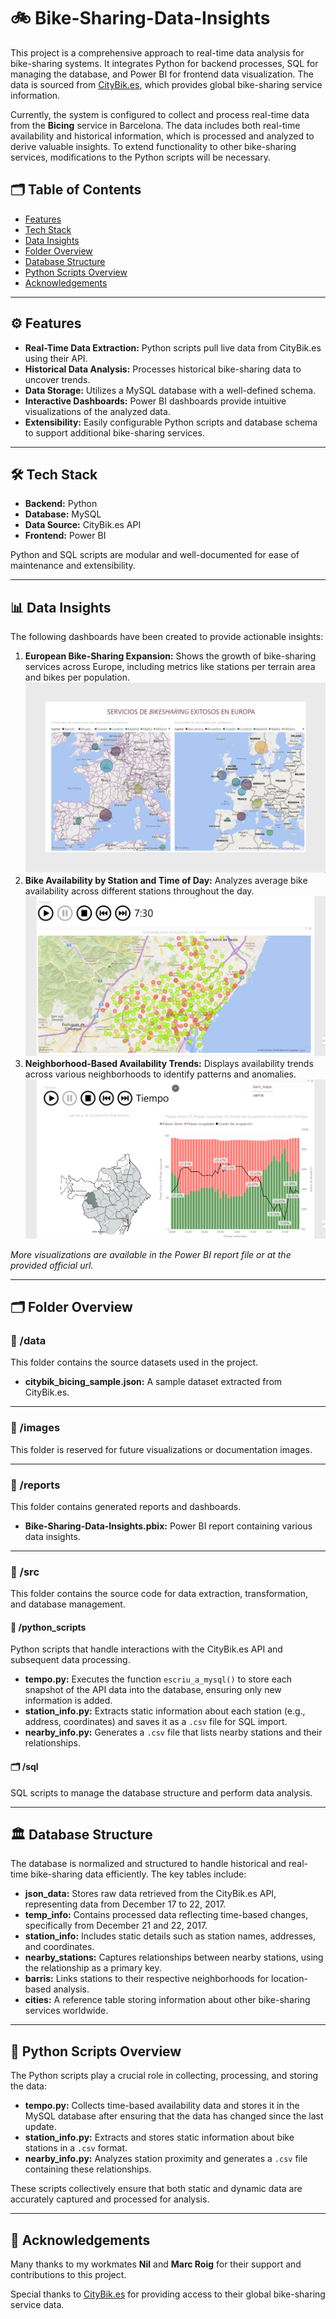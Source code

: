 # 🚲 Bike-Sharing-Data-Insights

This project is a comprehensive approach to real-time data analysis for bike-sharing systems. It integrates Python for backend processes, SQL for managing the database, and Power BI for frontend data visualization. The data is sourced from [CityBik.es](https://citybik.es/), which provides global bike-sharing service information.

Currently, the system is configured to collect and process real-time data from the **Bicing** service in Barcelona. The data includes both real-time availability and historical information, which is processed and analyzed to derive valuable insights. To extend functionality to other bike-sharing services, modifications to the Python scripts will be necessary.

## 🗂️ Table of Contents

- [Features](#features)
- [Tech Stack](#tech-stack)
- [Data Insights](#data-insights)
- [Folder Overview](#folder-overview)
- [Database Structure](#database-structure)
- [Python Scripts Overview](#python-scripts-overview)
- [Acknowledgements](#acknowledgements)

---

## ⚙️ Features

- **Real-Time Data Extraction:** Python scripts pull live data from CityBik.es using their API.
- **Historical Data Analysis:** Processes historical bike-sharing data to uncover trends.
- **Data Storage:** Utilizes a MySQL database with a well-defined schema.
- **Interactive Dashboards:** Power BI dashboards provide intuitive visualizations of the analyzed data.
- **Extensibility:** Easily configurable Python scripts and database schema to support additional bike-sharing services.

---

## 🛠️ Tech Stack

- **Backend:** Python
- **Database:** MySQL
- **Data Source:** CityBik.es API
- **Frontend:** Power BI

Python and SQL scripts are modular and well-documented for ease of maintenance and extensibility.

---

## 📊 Data Insights

The following dashboards have been created to provide actionable insights:

1. **European Bike-Sharing Expansion:**
   Shows the growth of bike-sharing services across Europe, including metrics like stations per terrain area and bikes per population.
   ![European Bike-Sharing Expansion](./images/eu_bikesharing_expansion.png)
2. **Bike Availability by Station and Time of Day:**
   Analyzes average bike availability across different stations throughout the day.
   ![Bike Availability by Station and Time of Day](./images/availability_time_insights.png)
3. **Neighborhood-Based Availability Trends:**
   Displays availability trends across various neighborhoods to identify patterns and anomalies.
   ![Neighborhood-Based Availability Trends](./images/availability_time_neighourhoods.png)

*More visualizations are available in the Power BI report file or at the provided official url.*

---

## 🗂️ Folder Overview

### 📂 /data

This folder contains the source datasets used in the project.

- **citybik_bicing_sample.json:** A sample dataset extracted from CityBik.es.

---

### 📂 /images

This folder is reserved for future visualizations or documentation images.

---

### 📂 /reports

This folder contains generated reports and dashboards.

- **Bike-Sharing-Data-Insights.pbix:** Power BI report containing various data insights.

---

### 📂 /src

This folder contains the source code for data extraction, transformation, and database management.

#### 🐍 /python_scripts

Python scripts that handle interactions with the CityBik.es API and subsequent data processing.

- **tempo.py:** Executes the function `escriu_a_mysql()` to store each snapshot of the API data into the database, ensuring only new information is added.
- **station_info.py:** Extracts static information about each station (e.g., address, coordinates) and saves it as a `.csv` file for SQL import.
- **nearby_info.py:** Generates a `.csv` file that lists nearby stations and their relationships.

#### 🗂️ /sql

SQL scripts to manage the database structure and perform data analysis.

---

## 🏛️ Database Structure

The database is normalized and structured to handle historical and real-time bike-sharing data efficiently. The key tables include:

- **json_data:** Stores raw data retrieved from the CityBik.es API, representing data from December 17 to 22, 2017.
- **temp_info:** Contains processed data reflecting time-based changes, specifically from December 21 and 22, 2017.
- **station_info:** Includes static details such as station names, addresses, and coordinates.
- **nearby_stations:** Captures relationships between nearby stations, using the relationship as a primary key.
- **barris:** Links stations to their respective neighborhoods for location-based analysis.
- **cities:** A reference table storing information about other bike-sharing services worldwide.

---

## 🐍 Python Scripts Overview

The Python scripts play a crucial role in collecting, processing, and storing the data:

- **tempo.py:** Collects time-based availability data and stores it in the MySQL database after ensuring that the data has changed since the last update.
- **station_info.py:** Extracts and stores static information about bike stations in a `.csv` format.
- **nearby_info.py:** Analyzes station proximity and generates a `.csv` file containing these relationships.

These scripts collectively ensure that both static and dynamic data are accurately captured and processed for analysis.

---

## 🙌 Acknowledgements

Many thanks to my workmates **Nil** and **Marc Roig** for their support and contributions to this project.

Special thanks to [CityBik.es](https://citybik.es/) for providing access to their global bike-sharing service data.
